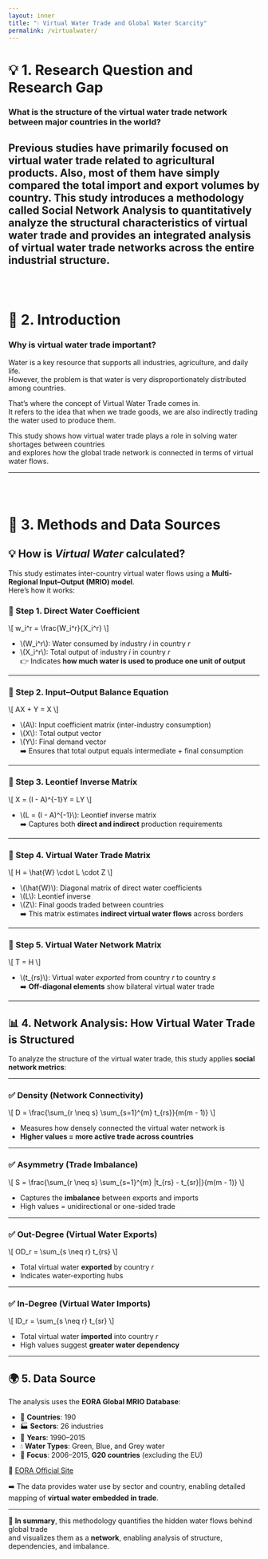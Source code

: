 ```yaml
---
layout: inner
title: "💧 Virtual Water Trade and Global Water Scarcity"
permalink: /virtualwater/
---
```



# 💡 1. Research Question and Research Gap

### **What is the structure of the virtual water trade network between major countries in the world?**
Previous studies have primarily focused on virtual water trade related to **agricultural products**. Also, most of them have simply compared the total import and export volumes by country. This study introduces a methodology called **Social Network Analysis** to quantitatively analyze the structural characteristics of virtual water trade and provides an integrated analysis of virtual water trade networks across the entire industrial structure.
---
<br><br>
# 🌊 2. Introduction

### **Why is virtual water trade important?**

Water is a key resource that supports all industries, agriculture, and daily life.  
However, the problem is that water is very disproportionately distributed among countries.

That’s where the concept of Virtual Water Trade comes in.  
It refers to the idea that when we trade goods, we are also indirectly trading the water used to produce them.

This study shows how virtual water trade plays a role in solving water shortages between countries  
and explores how the global trade network is connected in terms of virtual water flows.

---
<br><br>
# 🔧 3. Methods and Data Sources

## 💡 How is *Virtual Water* calculated?

This study estimates inter-country virtual water flows using a **Multi-Regional Input–Output (MRIO) model**.  
Here’s how it works:

### 📌 Step 1. Direct Water Coefficient

\\[
w_i^r = \frac{W_i^r}{X_i^r}
\\]

- \\(W_i^r\\): Water consumed by industry *i* in country *r*  
- \\(X_i^r\\): Total output of industry *i* in country *r*  
👉 Indicates **how much water is used to produce one unit of output**

---

### 📌 Step 2. Input–Output Balance Equation

\\[
AX + Y = X
\\]

- \\(A\\): Input coefficient matrix (inter-industry consumption)  
- \\(X\\): Total output vector  
- \\(Y\\): Final demand vector  
➡️ Ensures that total output equals intermediate + final consumption

---

### 📌 Step 3. Leontief Inverse Matrix

\\[
X = (I - A)^{-1}Y = LY
\\]

- \\(L = (I - A)^{-1}\\): Leontief inverse matrix  
➡️ Captures both **direct and indirect** production requirements

---

### 📌 Step 4. Virtual Water Trade Matrix

\\[
H = \hat{W} \cdot L \cdot Z
\\]

- \\(\hat{W}\\): Diagonal matrix of direct water coefficients  
- \\(L\\): Leontief inverse  
- \\(Z\\): Final goods traded between countries  
➡️ This matrix estimates **indirect virtual water flows** across borders

---

### 📌 Step 5. Virtual Water Network Matrix

\\[
T = H
\\]

- \\(t_{rs}\\): Virtual water *exported* from country *r* to country *s*  
➡️ **Off-diagonal elements** show bilateral virtual water trade

---

## 📊 4. Network Analysis: How Virtual Water Trade is Structured

To analyze the structure of the virtual water trade, this study applies **social network metrics**:

---

### ✅ Density (Network Connectivity)

\\[
D = \frac{\sum_{r \neq s} \sum_{s=1}^{m} t_{rs}}{m(m - 1)}
\\]

- Measures how densely connected the virtual water network is  
- **Higher values = more active trade across countries**

---

### ✅ Asymmetry (Trade Imbalance)

\\[
S = \frac{\sum_{r \neq s} \sum_{s=1}^{m} |t_{rs} - t_{sr}|}{m(m - 1)}
\\]

- Captures the **imbalance** between exports and imports  
- High values = unidirectional or one-sided trade

---

### ✅ Out-Degree (Virtual Water Exports)

\\[
OD_r = \sum_{s \neq r} t_{rs}
\\]

- Total virtual water **exported** by country *r*  
- Indicates water-exporting hubs

---

### ✅ In-Degree (Virtual Water Imports)

\\[
ID_r = \sum_{s \neq r} t_{sr}
\\]

- Total virtual water **imported** into country *r*  
- High values suggest **greater water dependency**

---

## 🌍 5. Data Source

The analysis uses the **EORA Global MRIO Database**:

- 🧭 **Countries**: 190  
- 🏭 **Sectors**: 26 industries  
- 📅 **Years**: 1990–2015  
- 💧 **Water Types**: Green, Blue, and Grey water  
- 🎯 **Focus**: 2006–2015, **G20 countries** (excluding the EU)

🔗 [EORA Official Site](https://worldmrio.com/)

➡️ The data provides water use by sector and country, enabling detailed mapping of **virtual water embedded in trade**.

---

🧩 **In summary**, this methodology quantifies the hidden water flows behind global trade  
and visualizes them as a **network**, enabling analysis of structure, dependencies, and imbalance.

